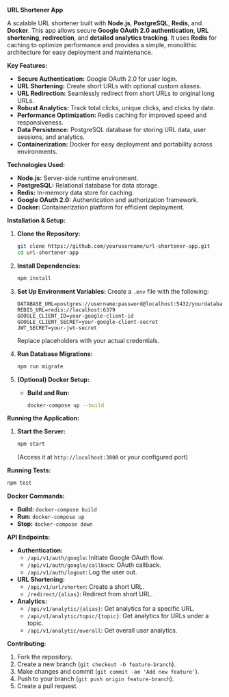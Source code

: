 **URL Shortener App**

A scalable URL shortener built with **Node.js**, **PostgreSQL**, **Redis**, and **Docker**. This app allows secure **Google OAuth 2.0 authentication**, **URL shortening**, **redirection**, and **detailed analytics tracking**. It uses **Redis** for caching to optimize performance and provides a simple, monolithic architecture for easy deployment and maintenance.

**Key Features:**

- **Secure Authentication:** Google OAuth 2.0 for user login.
- **URL Shortening:** Create short URLs with optional custom aliases.
- **URL Redirection:** Seamlessly redirect from short URLs to original long URLs.
- **Robust Analytics:** Track total clicks, unique clicks, and clicks by date.
- **Performance Optimization:** Redis caching for improved speed and responsiveness.
- **Data Persistence:** PostgreSQL database for storing URL data, user sessions, and analytics.
- **Containerization:** Docker for easy deployment and portability across environments.

**Technologies Used:**

- **Node.js:** Server-side runtime environment.
- **PostgreSQL:** Relational database for data storage.
- **Redis:** In-memory data store for caching.
- **Google OAuth 2.0:** Authentication and authorization framework.
- **Docker:** Containerization platform for efficient deployment.

**Installation & Setup:**

1. **Clone the Repository:**

   ```bash
   git clone https://github.com/yourusername/url-shortener-app.git
   cd url-shortener-app
   ```

2. **Install Dependencies:**

   ```bash
   npm install
   ```

3. **Set Up Environment Variables:**
   Create a `.env` file with the following:

   ```
   DATABASE_URL=postgres://username:password@localhost:5432/yourdatabase
   REDIS_URL=redis://localhost:6379
   GOOGLE_CLIENT_ID=your-google-client-id
   GOOGLE_CLIENT_SECRET=your-google-client-secret
   JWT_SECRET=your-jwt-secret
   ```

   Replace placeholders with your actual credentials.

4. **Run Database Migrations:**

   ```bash
   npm run migrate
   ```

5. **(Optional) Docker Setup:**
   - **Build and Run:**
     ```bash
     docker-compose up --build
     ```

**Running the Application:**

1. **Start the Server:**
   ```bash
   npm start
   ```
   (Access it at `http://localhost:3000` or your configured port)

**Running Tests:**

```bash
npm test
```

**Docker Commands:**

- **Build:** `docker-compose build`
- **Run:** `docker-compose up`
- **Stop:** `docker-compose down`

**API Endpoints:**

- **Authentication:**
  - `/api/v1/auth/google`: Initiate Google OAuth flow.
  - `/api/v1/auth/google/callback`: OAuth callback.
  - `/api/v1/auth/logout`: Log the user out.
- **URL Shortening:**
  - `/api/v1/url/shorten`: Create a short URL.
  - `/redirect/{alias}`: Redirect from short URL.
- **Analytics:**
  - `/api/v1/analytic/{alias}`: Get analytics for a specific URL.
  - `/api/v1/analytic/topic/{topic}`: Get analytics for URLs under a topic.
  - `/api/v1/analytic/overall`: Get overall user analytics.

**Contributing:**

1. Fork the repository.
2. Create a new branch (`git checkout -b feature-branch`).
3. Make changes and commit (`git commit -am 'Add new feature'`).
4. Push to your branch (`git push origin feature-branch`).
5. Create a pull request.
